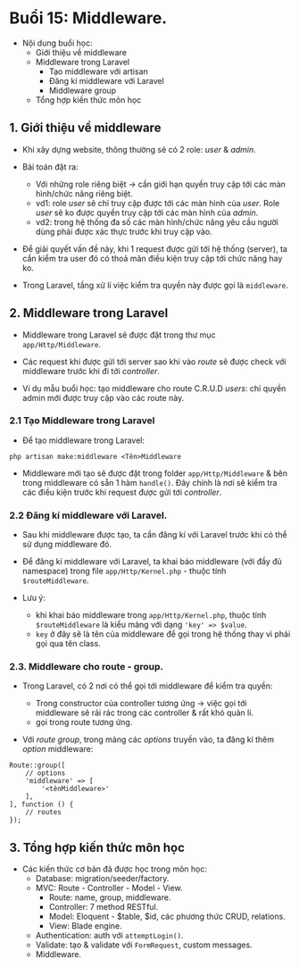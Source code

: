 # Buổi 15: Middleware.

- Nội dung buổi học:
    - Giới thiệu về middleware
    - Middleware trong Laravel
        - Tạo middleware với artisan
        - Đăng kí middleware với Laravel
        - Middleware group
    - Tổng hợp kiến thức môn học

## 1. Giới thiệu về middleware
- Khi xây dựng website, thông thường sẽ có 2 role: *user* & *admin*.
- Bài toán đặt ra:
    - Với những role riêng biệt -> cần giới hạn quyền truy cập tới các màn hình/chức năng riêng biệt.
    - vd1: role *user* sẽ chỉ truy cập được tới các màn hình của *user*. Role *user* sẽ ko được quyền truy cập tới các màn hình của *admin*.
    - vd2: trong hệ thống đa số các màn hình/chức năng yêu cầu người dùng phải được xác thực trước khi truy cập vào.

- Để giải quyết vấn đề này, khi 1 request được gửi tới hệ thống (server), ta cần kiểm tra user đó có thoả mãn điều kiện truy cập tới chức năng hay ko.

- Trong Laravel, tầng xử lí việc kiểm tra quyền này được gọi là `middleware`.

## 2. Middleware trong Laravel

- Middleware trong Laravel sẽ được đặt trong thư mục `app/Http/Middleware`.

- Các request khi được gửi tới server sao khi vào *route* sẽ được check với middleware trước khi đi tới *controller*.

- Ví dụ mẫu buổi học: tạo middleware cho route C.R.U.D *users*: chỉ quyền admin mới được truy cập vào các route này.

### 2.1 Tạo Middleware trong Laravel
- Để tạo middleware trong Laravel:
```
php artisan make:middleware <Tên>Middleware
```

- Middleware mới tạo sẽ được đặt trong folder `app/Http/Middleware` & bên trong middleware có sẵn 1 hàm `handle()`. Đây chính là nơi sẽ kiểm tra các điều kiện trước khi request được gửi tới *controller*.

### 2.2 Đăng kí middleware với Laravel.
- Sau khi middleware được tạo, ta cần đăng kí với Laravel trước khi có thể sử dụng middleware đó.

- Để đăng kí middleware với Laravel, ta khai báo middleware (với đầy đủ namespace) trong file `app/Http/Kernel.php` - thuộc tính `$routeMiddleware`.

- Lưu ý:
    - khi khai báo middleware trong `app/Http/Kernel.php`, thuộc tính `$routeMiddleware` là kiểu mảng với dạng `'key' => $value`. 
    - `key` ở đây sẽ là tên của middleware để gọi trong hệ thống thay vì phải gọi qua tên class.

### 2.3. Middleware cho route - group.
- Trong Laravel, có 2 nơi có thể gọi tới middleware để kiểm tra quyền:
    - Trong constructor của controller tương ứng -> việc gọi tới middleware sẽ rải rác trong các controller & rất khó quản lí.
    - gọi trong route tương ứng.

- Với *route group*, trong mảng các *options* truyền vào, ta đăng kí thêm *option* middleware:

```
Route::group([
    // options
    'middleware' => [
        '<tênMiddleware>'
    ],
], function () {
    // routes
});
```

## 3. Tổng hợp kiến thức môn học
- Các kiến thức cơ bản đã được học trong môn học:
    - Database: migration/seeder/factory.
    - MVC: Route - Controller - Model - View.
        - Route: name, group, middleware.
        - Controller: 7 method RESTful.
        - Model: Eloquent - $table, $id, các phương thức CRUD, relations.
        - View: Blade engine.
    - Authentication: auth với `attemptLogin()`.
    - Validate: tạo & validate với `FormRequest`, custom messages.
    - Middleware.

